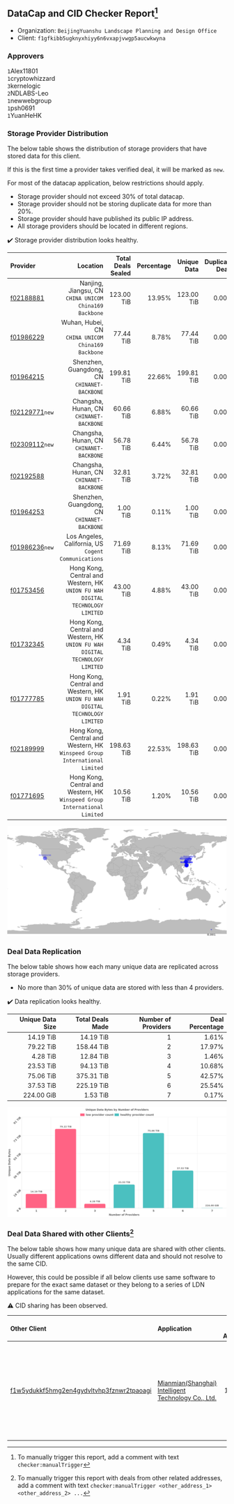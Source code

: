 ## DataCap and CID Checker Report[^1]
 - Organization: `BeijingYuanshu Landscape Planning and Design Office`
 - Client: `f1gfkibb5ugknyxhiyy6n6vxapjvwgp5aucwkwyna`
### Approvers
`1`Alex11801<br/>`1`cryptowhizzard<br/>`3`kernelogic<br/>`2`NDLABS-Leo<br/>`1`newwebgroup<br/>`1`psh0691<br/>`1`YuanHeHK

### Storage Provider Distribution
The below table shows the distribution of storage providers that have stored data for this client.

If this is the first time a provider takes verified deal, it will be marked as `new`.

For most of the datacap application, below restrictions should apply.
 - Storage provider should not exceed 30% of total datacap.
 - Storage provider should not be storing duplicate data for more than 20%.
 - Storage provider should have published its public IP address.
 - All storage providers should be located in different regions.

✔️ Storage provider distribution looks healthy.

| Provider                                                    |                                                                         Location | Total Deals Sealed | Percentage | Unique Data | Duplicate Deals |
| :---------------------------------------------------------- | -------------------------------------------------------------------------------: | -----------------: | ---------: | ----------: | --------------: |
| [f02188881](https://filfox.info/en/address/f02188881)       |                        Nanjing, Jiangsu, CN<br/>`CHINA UNICOM China169 Backbone` |         123.00 TiB |     13.95% |  123.00 TiB |           0.00% |
| [f01986229](https://filfox.info/en/address/f01986229)       |                            Wuhan, Hubei, CN<br/>`CHINA UNICOM China169 Backbone` |          77.44 TiB |      8.78% |   77.44 TiB |           0.00% |
| [f01964215](https://filfox.info/en/address/f01964215)       |                                  Shenzhen, Guangdong, CN<br/>`CHINANET-BACKBONE` |         199.81 TiB |     22.66% |  199.81 TiB |           0.00% |
| [f02129771](https://filfox.info/en/address/f02129771)`new`  |                                      Changsha, Hunan, CN<br/>`CHINANET-BACKBONE` |          60.66 TiB |      6.88% |   60.66 TiB |           0.00% |
| [f02309112](https://filfox.info/en/address/f02309112)`new`  |                                      Changsha, Hunan, CN<br/>`CHINANET-BACKBONE` |          56.78 TiB |      6.44% |   56.78 TiB |           0.00% |
| [f02192588](https://filfox.info/en/address/f02192588)       |                                      Changsha, Hunan, CN<br/>`CHINANET-BACKBONE` |          32.81 TiB |      3.72% |   32.81 TiB |           0.00% |
| [f01964253](https://filfox.info/en/address/f01964253)       |                                  Shenzhen, Guangdong, CN<br/>`CHINANET-BACKBONE` |           1.00 TiB |      0.11% |    1.00 TiB |           0.00% |
| [f01986236](https://filfox.info/en/address/f01986236)`new`  |                          Los Angeles, California, US<br/>`Cogent Communications` |          71.69 TiB |      8.13% |   71.69 TiB |           0.00% |
| [f01753456](https://filfox.info/en/address/f01753456)       | Hong Kong, Central and Western, HK<br/>`UNION FU WAH DIGITAL TECHNOLOGY LIMITED` |          43.00 TiB |      4.88% |   43.00 TiB |           0.00% |
| [f01732345](https://filfox.info/en/address/f01732345)       | Hong Kong, Central and Western, HK<br/>`UNION FU WAH DIGITAL TECHNOLOGY LIMITED` |           4.34 TiB |      0.49% |    4.34 TiB |           0.00% |
| [f01777785](https://filfox.info/en/address/f01777785)       | Hong Kong, Central and Western, HK<br/>`UNION FU WAH DIGITAL TECHNOLOGY LIMITED` |           1.91 TiB |      0.22% |    1.91 TiB |           0.00% |
| [f02189999](https://filfox.info/en/address/f02189999)       |    Hong Kong, Central and Western, HK<br/>`Winspeed Group International Limited` |         198.63 TiB |     22.53% |  198.63 TiB |           0.00% |
| [f01771695](https://filfox.info/en/address/f01771695)       |    Hong Kong, Central and Western, HK<br/>`Winspeed Group International Limited` |          10.56 TiB |      1.20% |   10.56 TiB |           0.00% |

<img src="https://raw.githubusercontent.com/data-preservation-programs/filplus-checker-assets/main/filecoin-project/filecoin-plus-large-datasets/issues/958/1691379449832.png"/>

### Deal Data Replication
The below table shows how each many unique data are replicated across storage providers.

- No more than 30% of unique data are stored with less than 4 providers.

✔️ Data replication looks healthy.

| Unique Data Size | Total Deals Made | Number of Providers | Deal Percentage |
| ---------------: | ---------------: | ------------------: | --------------: |
|        14.19 TiB |        14.19 TiB |                   1 |           1.61% |
|        79.22 TiB |       158.44 TiB |                   2 |          17.97% |
|         4.28 TiB |        12.84 TiB |                   3 |           1.46% |
|        23.53 TiB |        94.13 TiB |                   4 |          10.68% |
|        75.06 TiB |       375.31 TiB |                   5 |          42.57% |
|        37.53 TiB |       225.19 TiB |                   6 |          25.54% |
|       224.00 GiB |         1.53 TiB |                   7 |           0.17% |

<img src="https://raw.githubusercontent.com/data-preservation-programs/filplus-checker-assets/main/filecoin-project/filecoin-plus-large-datasets/issues/958/1691379450658.png"/>

### Deal Data Shared with other Clients[^3]
The below table shows how many unique data are shared with other clients.
Usually different applications owns different data and should not resolve to the same CID.

However, this could be possible if all below clients use same software to prepare for the exact same dataset or they belong to a series of LDN applications for the same dataset.

⚠️ CID sharing has been observed.

| Other Client                                                                                                          | Application                                                                                                                            | Total Deals Affected | Unique CIDs | Approvers                                                                                                                                                                                                                                   |
| :-------------------------------------------------------------------------------------------------------------------- | :------------------------------------------------------------------------------------------------------------------------------------- | -------------------: | ----------: | :------------------------------------------------------------------------------------------------------------------------------------------------------------------------------------------------------------------------------------------ |
| [f1w5ydukkf5hmg2en4gydvltvhp3fznwr2tpaoagi](https://filfox.info/en/address/f1w5ydukkf5hmg2en4gydvltvhp3fznwr2tpaoagi) | [Mianmian\(Shanghai\) Intelligent Technology Co\., Ltd\.](https://github.com/filecoin-project/filecoin-plus-large-datasets/issues/919) |             1.78 TiB |           5 | `1`Alex11801<br/>`1`Bitengine-reeta<br/>`1`BlockMakeronline<br/>`1`IreneYoung<br/>`1`kernelogic<br/>`1`NDLABS-Leo<br/>`1`PluskitOfficial<br/>`3`psh0691<br/>`1`steven004<br/>`1`sxxfuture-official<br/>`1`Tom-OriginStorage<br/>`1`YuanHeHK |

[^1]: To manually trigger this report, add a comment with text `checker:manualTrigger`

[^2]: Deals from those addresses are combined into this report as they are specified with `checker:manualTrigger`

[^3]: To manually trigger this report with deals from other related addresses, add a comment with text `checker:manualTrigger <other_address_1> <other_address_2> ...`
